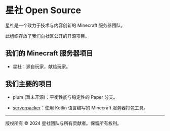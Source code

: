 # 星社 Open Source

星社是一个致力于技术与内容创新的 Minecraft 服务器团队。

此组织存放了我们向社区公开的开源项目。

## 我们的 Minecraft 服务器项目

- 星社：源自玩家，献给玩家。

## 我们主要的项目

- plum (暂未开源)：平衡性能与稳定性的 Paper 分支。

- [serverpacker](https://github.com/PlutoProject/serverpacker)：使用 Kotlin 语言编写的 Minecraft 服务器打包工具。

---

版权所有 © 2024 星社团队与所有贡献者。保留所有权利。
